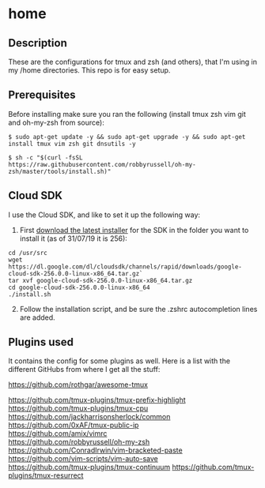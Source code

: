 # home

## Description

These are the configurations for tmux and zsh (and others), that I'm using in my /home directories. This repo is for easy setup.

## Prerequisites

Before installing make sure you ran the following (install tmux zsh vim git and oh-my-zsh from source):

`$ sudo apt-get update -y && sudo apt-get upgrade -y && sudo apt-get install tmux vim zsh git dnsutils -y`  

`$ sh -c "$(curl -fsSL https://raw.githubusercontent.com/robbyrussell/oh-my-zsh/master/tools/install.sh)"`  

## Cloud SDK

I use the Cloud SDK, and like to set it up the following way:

1. First [download the latest installer](https://cloud.google.com/sdk/docs/) for the SDK in the folder you want to install it (as of 31/07/19 it is 256):
```  
cd /usr/src
wget https://dl.google.com/dl/cloudsdk/channels/rapid/downloads/google-cloud-sdk-256.0.0-linux-x86_64.tar.gz`
tar xvf google-cloud-sdk-256.0.0-linux-x86_64.tar.gz
cd google-cloud-sdk-256.0.0-linux-x86_64
./install.sh

```
2. Follow the installation script, and be sure the .zshrc autocompletion lines are added.

## Plugins used

It contains the config for some plugins as well. Here is a list with the different GitHubs from where I get all the stuff:

https://github.com/rothgar/awesome-tmux  

https://github.com/tmux-plugins/tmux-prefix-highlight  
https://github.com/tmux-plugins/tmux-cpu  
https://github.com/jackharrisonsherlock/common  
https://github.com/0xAF/tmux-public-ip  
https://github.com/amix/vimrc  
https://github.com/robbyrussell/oh-my-zsh  
https://github.com/ConradIrwin/vim-bracketed-paste  
https://github.com/vim-scripts/vim-auto-save  
https://github.com/tmux-plugins/tmux-continuum
https://github.com/tmux-plugins/tmux-resurrect
